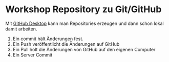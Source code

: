 # Workshop Repository zu Git/GitHub

Mit [GitHub Desktop](https://desktop.github.com) kann man Repositories erzeugen und dann schon lokal damit arbeiten.

1. Ein commit hält Änderungen fest.
2. Ein Push veröffentlicht die Änderungen auf GitHub
3. Ein Pull holt die Änderungen von GitHub auf den eigenen Computer
4. Ein Server Commit
